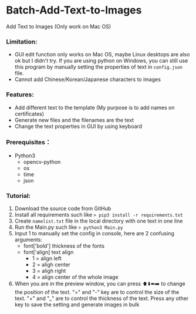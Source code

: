 # Batch-Add-Text-to-Images
Add Text to Images (Only work on Mac OS)

### Limitation:
+ GUI edit function only works on Mac OS, maybe Linux desktops are also ok but I didn't try. If you are using python on Windows, you can still use this program by manually setting the properties of text in ```config.json``` file. 
+ Cannot add Chinese/Korean/Japanese characters to images

### Features:
+ Add different text to the template (My purpose is to add names on certificates)
+ Generate new files and the filenames are the text
+ Change the text properties in GUI by using keyboard

### Prerequisites：
+ Python3
  + opencv-python
  + os
  + time
  + json

### Tutorial:
1. Download the source code from GitHub
2. Install all requirements such like ```> pip3 install -r requirements.txt```
3. Create ```namelist.txt``` file in the local directory with one text in one line
4. Run the Main.py such like ```> python3 Main.py```
5. Input 1 to manually set the config in console, here are 2 confusing arguments:
    + font['bold'] thickness of the fonts
    + font['align] text align
      + 1 = align left
      + 2 = aligh center
      + 3 = aligh right
      + 4 = align center of the whole image
6. When you are in the preview window, you can press ⬆️⬇️⬅️➡️ to change the position of the text. "=" and "-" key are to control the size of the text. "+" and "_" are to control the thickness of the text. Press any other key to save the setting and generate images in bulk
